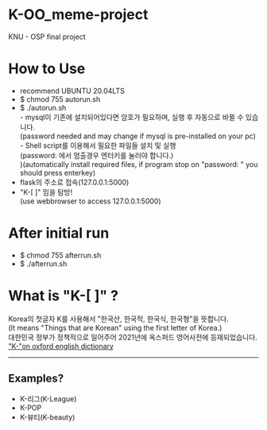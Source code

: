 # K-OO_meme-project
KNU - OSP final project
# How to Use
- recommend UBUNTU 20.04LTS
- $ chmod 755 autorun.sh
- $ ./autorun.sh
</br>- mysql이 기존에 설치되어있다면 암호가 필요하며, 실행 후 자동으로 바뀔 수 있습니다.
</br>(password needed and may change if mysql is pre-installed on your pc)
</br>- Shell script를 이용해서 필요한 파일들 설치 및 실행
</br>(password: 에서 멈출경우 엔터키를 눌러야 합니다.)
</br>)(automatically install required files, if program stop on "password: " you should press enterkey)
- flask의 주소로 접속(127.0.0.1:5000)
- "K-[ ]" 밈을 탐방!
</br>(use webbrowser to access 127.0.0.1:5000)
# After initial run
- $ chmod 755 afterrun.sh
- $ ./afterrun.sh
# What is "K-[  ]" ?
Korea의 첫글자 K를 사용해서 "한국산, 한국적, 한국식, 한국형"을 뜻합니다.
</br>(It means "Things that are Korean" using the first letter of Korea.)
</br>대한민국 정부가 정책적으로 밀어주어 2021년에 옥스퍼드 영어사전에 등재되었습니다.
</br>["K-"on oxford english dictionary](https://www.oed.com/view/Entry/92770415)
_____
## Examples?
- K-리그(K-League)
- K-POP
- K-뷰티(K-beauty)